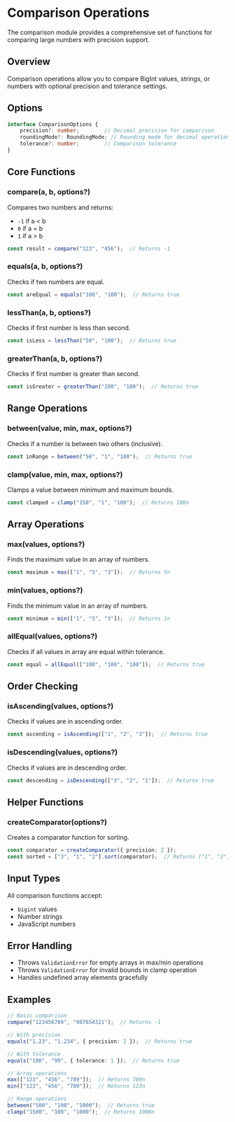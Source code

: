 # Comparison Operations

The comparison module provides a comprehensive set of functions for comparing large numbers with precision support.

## Overview

Comparison operations allow you to compare BigInt values, strings, or numbers with optional precision and tolerance settings.

## Options

```typescript
interface ComparisonOptions {
    precision?: number;        // Decimal precision for comparison
    roundingMode?: RoundingMode; // Rounding mode for decimal operations  
    tolerance?: number;        // Comparison tolerance
}
```

## Core Functions

### compare(a, b, options?)
Compares two numbers and returns:
- `-1` if a < b
- `0` if a = b 
- `1` if a > b

```typescript
const result = compare("123", "456");  // Returns -1
```

### equals(a, b, options?)
Checks if two numbers are equal.

```typescript
const areEqual = equals("100", "100");  // Returns true
```

### lessThan(a, b, options?)
Checks if first number is less than second.

```typescript
const isLess = lessThan("50", "100");  // Returns true
```

### greaterThan(a, b, options?) 
Checks if first number is greater than second.

```typescript
const isGreater = greaterThan("200", "100");  // Returns true
```

## Range Operations

### between(value, min, max, options?)
Checks if a number is between two others (inclusive).

```typescript
const inRange = between("50", "1", "100");  // Returns true
```

### clamp(value, min, max, options?)
Clamps a value between minimum and maximum bounds.

```typescript
const clamped = clamp("150", "1", "100");  // Returns 100n
```

## Array Operations

### max(values, options?)
Finds the maximum value in an array of numbers.

```typescript
const maximum = max(["1", "5", "3"]);  // Returns 5n
```

### min(values, options?)
Finds the minimum value in an array of numbers.

```typescript
const minimum = min(["1", "5", "3"]);  // Returns 1n
```

### allEqual(values, options?)
Checks if all values in array are equal within tolerance.

```typescript
const equal = allEqual(["100", "100", "100"]);  // Returns true
```

## Order Checking

### isAscending(values, options?)
Checks if values are in ascending order.

```typescript
const ascending = isAscending(["1", "2", "3"]);  // Returns true
```

### isDescending(values, options?)
Checks if values are in descending order.

```typescript
const descending = isDescending(["3", "2", "1"]);  // Returns true
```

## Helper Functions

### createComparator(options?)
Creates a comparator function for sorting.

```typescript
const comparator = createComparator({ precision: 2 });
const sorted = ["3", "1", "2"].sort(comparator);  // Returns ["1", "2", "3"]
```

## Input Types
All comparison functions accept:
- `bigint` values
- Number strings
- JavaScript numbers

## Error Handling
- Throws `ValidationError` for empty arrays in max/min operations
- Throws `ValidationError` for invalid bounds in clamp operation
- Handles undefined array elements gracefully

## Examples

```typescript
// Basic comparison
compare("123456789", "987654321");  // Returns -1

// With precision
equals("1.23", "1.234", { precision: 2 });  // Returns true

// With tolerance
equals("100", "99", { tolerance: 1 });  // Returns true

// Array operations
max(["123", "456", "789"]);  // Returns 789n
min(["123", "456", "789"]);  // Returns 123n

// Range operations
between("500", "100", "1000");  // Returns true
clamp("1500", "100", "1000");  // Returns 1000n
```